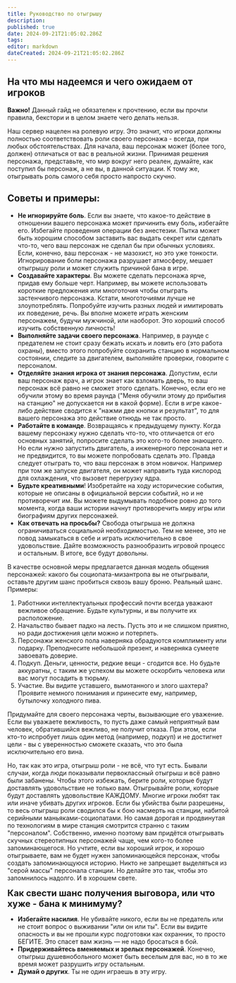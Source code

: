 ```yaml
---
title: Руководство по отыгрышу
description: 
published: true
date: 2024-09-21T21:05:02.286Z
tags: 
editor: markdown
dateCreated: 2024-09-21T21:05:02.286Z
---
```


## На что мы надеемся и чего ожидаем от игроков
**Важно!** Данный гайд не обязателен к прочтению, если вы прочли правила, бекстори и в целом знаете чего делать нельзя.

Наш сервер нацелен на ролевую игру. Это значит, что игроки должны полностью соответствовать роли своего персонажа - всегда, при любых обстоятельствах. Для начала, ваш персонаж может (более того, должен) отличаться от вас в реальной жизни. Принимая решения персонажа, представьте, что мир вокруг него реален, думайте, как поступил бы персонаж, а не вы, в данной ситуации. К тому же, отыгрывать роль самого себя просто напросто скучно.

## Советы и примеры:

- **Не игнорируйте боль**. Если вы знаете, что какое-то действие в отношении вашего персонажа может причинить ему боль, избегайте его. Избегайте проведения операции без анестезии. Пытка может быть хорошим способом заставить вас выдать секрет или сделать что-то, чего ваш персонаж не сделал бы при обычных условиях. Если, конечно, ваш персонаж - не мазохист, но это уже тонкости. Игнорирование боли персонажа разрушает атмосферу, мешает отыгрышу роли и может служить причиной бана в игре.
- **Создавайте характеры**. Вы можете сделать персонажа ярче, придав ему больше черт. Например, вы можете использовать короткие предложения или многоточия чтобы отыграть застенчивого персонажа. Кстати, многоточиями лучше не злоупотреблять. Попробуйте изучить разных людей и имитировать их поведение, речь. Вы вполне можете играть женским персонажем, будучи мужчиной, или наоборот. Это хороший способ изучить собственную личность!
- **Выполняйте задачи своего персонажа**. Например, в раунде с предателем не стоит сразу бежать искать и ловить его (это работа охраны), вместо этого попробуйте сохранить станцию в нормальном состоянии, следите за двигателем, выполняйте проверки, говорите с персоналом.
- **Отделяйте знания игрока от знания персонажа**. Допустим, если ваш персонаж врач, а игрок знает как взломать дверь, то ваш персонаж всё равно не сможет этого сделать. Конечно, если его не обучили этому во время раунда ("Меня обучили этому до прибытия на станцию" не допускается ни в какой форме). Если в игре какое-либо действие сводится к "нажми две кнопки и результат", то для вашего персонажа это действие отнюдь не так просто.
- **Работайте в команде**. Возвращаясь к предыдущему пункту. Когда вашему персонажу нужно сделать что-то, что отличается от его основных занятий, попросите сделать это кого-то более знающего. Но если нужно запустить двигатель, а инженерного персонала нет и не предвидится, то вы можете попробовать сделать это. Правда следует отыграть то, что ваш персонаж в этом новичок. Например при том же запуске двигателя, он может направить туда кислород для охлаждения, что вызовет перегрузку ядра.
- **Будьте креативными**! Изобретайте на ходу исторические события, которые не описаны в официальной версии событий, но и не противоречит им. Вы можете выдумывать подобное ровно до того момента, когда ваши истории начнут противоречить миру игры или биографиям других персонажей.
- **Как отвечать на просьбы?** Свобода отыгрыша не должна ограничиваться социальной необходимостью. Тем не менее, это не повод замыкаться в себе и играть исключительно в свое удовольствие. Дайте возможность разнообразить игровой процесс и остальным. В итоге, все будут довольны.

В качестве основной меры предлагается данная модель общения персонажей: какого бы социопата-мизантропа вы не отыгрывали, оставьте другим шанс пробиться сквозь вашу броню. Реальный шанс. Примеры:

1. Работники интеллектуальных профессий почти всегда уважают вежливое обращение. Будьте культурны, и вы получите их расположение.
2. Начальство бывает падко на лесть. Пусть это и не слишком приятно, но ради достижения цели можно и потерпеть.
3. Персонажи женского пола наверняка обрадуются комплименту или подарку. Преподнесите небольшой презент, и наверняка сумеете завоевать доверие.
4. Подкуп. Деньги, ценности, редкие вещи - сгодится все. Но будьте аккуратны, с таким же успехом вы можете оскорбить человека или вас могут посадить в тюрьму.
5. Участие. Вы видите уставшего, вымотанного и злого шахтера? Проявите немного понимания и принесите ему, например, бутылочку холодного пива.

Придумайте для своего персонажа черты, вызывающие его уважение. Если вы уважаете вежливость, то пусть даже самый неприятный вам человек, обратившийся вежливо, не получит отказа. При этом, если кто-то испробует лишь один метод (например, подкуп) и не достигнет цели - вы с уверенностью сможете сказать, что это была исключительно его вина.
<p>
Но, так как это игра, отыгрыш роли - не всё, что тут есть. Бывали случаи, когда люди показывали первоклассный отыгрыш и всё равно были забанены. Чтобы этого избежать, берите роли, которые будут доставлять удовольствие не только вам. Отыгрывайте роли, которые будут доставлять удовольствие КАЖДОМУ. Многие игроки любят так или иначе убивать других игроков. Если бы убийства были разрешены, то весь отыгрыш роли сводился бы к бою насмерть на станции, набитой серийными маньяками-социопатами. Но самая дорогая и продвинутая по технологиям в мире станция смотрится странно с таким "персоналом". Собственно, именно поэтому вам придётся отыгрывать скучных стереотипных персонажей чаще, чем кого-то более запоминающегося. Но учтите, если вы хороший игрок, и хорошо отыгрываете, вам не будет нужен запоминающейся персонаж, чтобы создать запоминающуюся историю. Никто не запрещает выделяться из "серой массы" персонала станции. Но делайте это так, чтобы это запомнилось надолго. И в хорошем свете.


<b style="font-size: 20px;">Как свести шанс получения выговора, или что хуже - бана к минимуму?</b>
- **Избегайте насилия**. Не убивайте никого, если вы не предатель или не стоит вопрос о выживании "или он или ты". Если вы видите опасность и вы не прошли курс подготовки как охранник, то просто БЕГИТЕ. Это спасет вам жизнь — не надо бросаться в бой.
- **Придерживайтесь вменяемых и зрелых персонажей**. Конечно, отыгрыш душевнобольного может быть веселым для вас, но в то же время может разрушить игру остальным.
- **Думай о других**. Ты не один играешь в эту игру.


